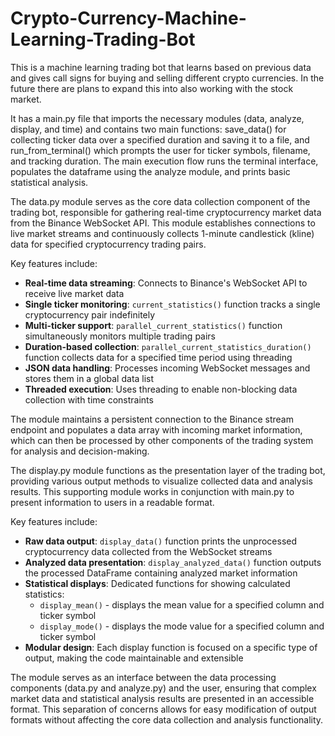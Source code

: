 # Crypto-Currency-Machine-Learning-Trading-Bot

This is a machine learning trading bot that learns based on previous data and gives call signs for buying and selling different crypto currencies. In the future there are plans to expand this into also working with the stock market.

It has a main.py file that imports the necessary modules (data, analyze, display, and time) and contains two main functions: save_data() for collecting ticker data over a specified duration and saving it to a file, and run_from_terminal() which prompts the user for ticker symbols, filename, and tracking duration. The main execution flow runs the terminal interface, populates the dataframe using the analyze module, and prints basic statistical analysis.

The data.py module serves as the core data collection component of the trading bot, responsible for gathering real-time cryptocurrency market data from the Binance WebSocket API. This module establishes connections to live market streams and continuously collects 1-minute candlestick (kline) data for specified cryptocurrency trading pairs.

Key features include:
- **Real-time data streaming**: Connects to Binance's WebSocket API to receive live market data
- **Single ticker monitoring**: `current_statistics()` function tracks a single cryptocurrency pair indefinitely
- **Multi-ticker support**: `parallel_current_statistics()` function simultaneously monitors multiple trading pairs
- **Duration-based collection**: `parallel_current_statistics_duration()` function collects data for a specified time period using threading
- **JSON data handling**: Processes incoming WebSocket messages and stores them in a global data list
- **Threaded execution**: Uses threading to enable non-blocking data collection with time constraints

The module maintains a persistent connection to the Binance stream endpoint and populates a data array with incoming market information, which can then be processed by other components of the trading system for analysis and decision-making.

The display.py module functions as the presentation layer of the trading bot, providing various output methods to visualize collected data and analysis results. This supporting module works in conjunction with main.py to present information to users in a readable format.

Key features include:
- **Raw data output**: `display_data()` function prints the unprocessed cryptocurrency data collected from the WebSocket streams
- **Analyzed data presentation**: `display_analyzed_data()` function outputs the processed DataFrame containing analyzed market information
- **Statistical displays**: Dedicated functions for showing calculated statistics:
  - `display_mean()` - displays the mean value for a specified column and ticker symbol
  - `display_mode()` - displays the mode value for a specified column and ticker symbol
- **Modular design**: Each display function is focused on a specific type of output, making the code maintainable and extensible

The module serves as an interface between the data processing components (data.py and analyze.py) and the user, ensuring that complex market data and statistical analysis results are presented in an accessible format. This separation of concerns allows for easy modification of output formats without affecting the core data collection and analysis functionality.
